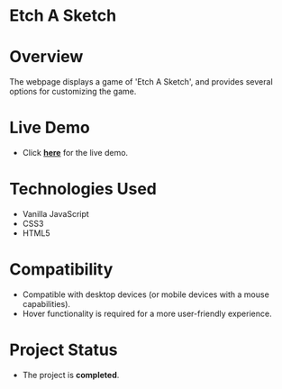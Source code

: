# Etch A Sketch

# Overview

The webpage displays a game of 'Etch A Sketch', and provides several options for customizing the game.

# Live Demo
- Click **[here](https://harirathod.github.io/etch-a-sketch/)** for the live demo.

# Technologies Used
- Vanilla JavaScript
- CSS3
- HTML5

# Compatibility
- Compatible with desktop devices (or mobile devices with a mouse capabilities).
- Hover functionality is required for a more user-friendly experience.

# Project Status
- The project is **completed**.
